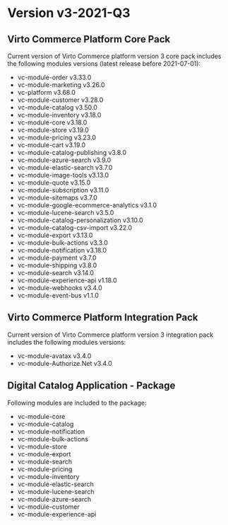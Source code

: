 # Version v3-2021-Q3

## Virto Commerce Platform Core Pack

Current version of Virto Commerce platform version 3 core pack includes the following modules versions (latest release before 2021-07-01):

* vc-module-order v3.33.0 
* vc-module-marketing v3.26.0  
* vc-platform v3.68.0  
* vc-module-customer v3.28.0   
* vc-module-catalog v3.50.0  
* vc-module-inventory v3.18.0  
* vc-module-core v3.18.0  
* vc-module-store v3.19.0  
* vc-module-pricing v3.23.0  
* vc-module-cart v3.19.0  
* vc-module-catalog-publishing v3.8.0  
* vc-module-azure-search v3.9.0  
* vc-module-elastic-search v3.7.0  
* vc-module-image-tools v3.13.0  
* vc-module-quote v3.15.0 
* vc-module-subscription v3.11.0 
* vc-module-sitemaps v3.7.0  
* vc-module-google-ecommerce-analytics v3.1.0 
* vc-module-lucene-search v3.5.0 
* vc-module-catalog-personalization v3.10.0 
* vc-module-catalog-csv-import v3.22.0  
* vc-module-export v3.13.0     
* vc-module-bulk-actions v3.3.0     
* vc-module-notification v3.18.0  
* vc-module-payment v3.7.0  
* vc-module-shipping v3.8.0      
* vc-module-search v3.14.0 
* vc-module-experience-api v1.18.0  
* vc-module-webhooks v3.4.0  
* vc-module-event-bus v1.1.0  

## Virto Commerce Platform Integration Pack

Current version of Virto Commerce platform version 3 integration pack includes the following modules versions:  

* vc-module-avatax v3.4.0  
* vc-module-Authorize.Net v3.4.0 


## Digital Catalog Application - Package

Following modules are included to the package:

* vc-module-core
* vc-module-catalog
* vc-module-notification
* vc-module-bulk-actions
* vc-module-store
* vc-module-export
* vc-module-search
* vc-module-pricing
* vc-module-inventory
* vc-module-elastic-search
* vc-module-lucene-search
* vc-module-azure-search
* vc-module-customer
* vc-module-experience-api